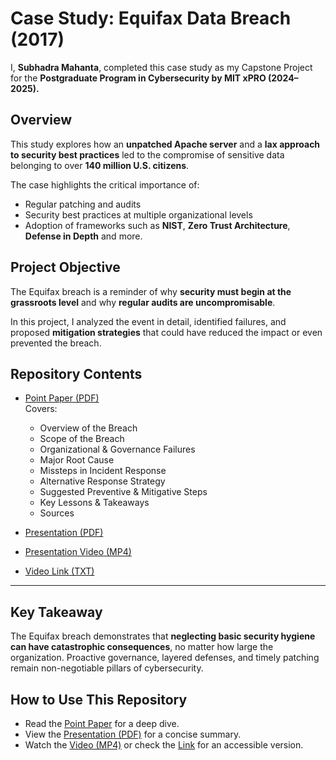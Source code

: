 # Case Study: Equifax Data Breach (2017)

I, **Subhadra Mahanta**, completed this case study as my Capstone Project for the **Postgraduate Program in Cybersecurity by MIT xPRO (2024–2025).**

## Overview
This study explores how an **unpatched Apache server** and a **lax approach to security best practices** led to the compromise of sensitive data belonging to over **140 million U.S. citizens**.  

The case highlights the critical importance of:
- Regular patching and audits  
- Security best practices at multiple organizational levels  
- Adoption of frameworks such as **NIST**, **Zero Trust Architecture**, **Defense in Depth** and more.

## Project Objective
The Equifax breach is a reminder of why **security must begin at the grassroots level** and why **regular audits are uncompromisable**.  

In this project, I analyzed the event in detail, identified failures, and proposed **mitigation strategies** that could have reduced the impact or even prevented the breach.

## Repository Contents
- [Point Paper (PDF)](Equifax%20Data%20Breach%202017%20Point%20Paper%20by%20Subhadra%20Mahanta.pdf)  
  Covers:  
  - Overview of the Breach  
  - Scope of the Breach  
  - Organizational & Governance Failures  
  - Major Root Cause  
  - Missteps in Incident Response  
  - Alternative Response Strategy  
  - Suggested Preventive & Mitigative Steps  
  - Key Lessons & Takeaways  
  - Sources  

- [Presentation (PDF)](Equifax%20Data%20Breach%202017%20Presentation.pdf)  

- [Presentation Video (MP4)](Equifax%20Data%20Breach%20Analysis.mp4)  

- [Video Link (TXT)](Presentation%20Link.txt)  

---

## Key Takeaway
The Equifax breach demonstrates that **neglecting basic security hygiene can have catastrophic consequences**, no matter how large the organization. Proactive governance, layered defenses, and timely patching remain non-negotiable pillars of cybersecurity.

## How to Use This Repository
- Read the [Point Paper](Equifax%20Data%20Breach%202017%20Point%20Paper%20by%20Subhadra%20Mahanta.pdf) for a deep dive.
- View the [Presentation (PDF)](Equifax%20Data%20Breach%202017%20Presentation.pdf) for a concise summary.
- Watch the [Video (MP4)](Equifax%20Data%20Breach%20Analysis.mp4) or check the [Link](Presentation%20Link.txt) for an accessible version.
